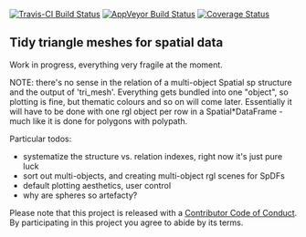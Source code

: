 
[![Travis-CI Build Status](https://travis-ci.org/r-gris/trimesh.svg?branch=master)](https://travis-ci.org/r-gris/trimesh) [![AppVeyor Build Status](https://ci.appveyor.com/api/projects/status/github/mdsumner/trimesh?branch=master&svg=true)](https://ci.appveyor.com/project/mdsumner/trimesh) [![Coverage Status](https://img.shields.io/codecov/c/github/r-gris/trimesh/master.svg)](https://codecov.io/github/r-gris/trimesh?branch=master) <!-- README.md is generated from README.Rmd. Please edit that file -->

Tidy triangle meshes for spatial data
-------------------------------------

Work in progress, everything very fragile at the moment.

NOTE: there's no sense in the relation of a multi-object Spatial sp structure and the output of 'tri\_mesh'. Everything gets bundled into one "object", so plotting is fine, but thematic colours and so on will come later. Essentially it will have to be done with one rgl object per row in a Spatial\*DataFrame - much like it is done for polygons with polypath.

Particular todos:

-   systematize the structure vs. relation indexes, right now it's just pure luck
-   sort out multi-objects, and creating multi-object rgl scenes for SpDFs
-   default plotting aesthetics, user control
-   why are spheres so artefacty?

Please note that this project is released with a [Contributor Code of Conduct](CONDUCT.md). By participating in this project you agree to abide by its terms.
